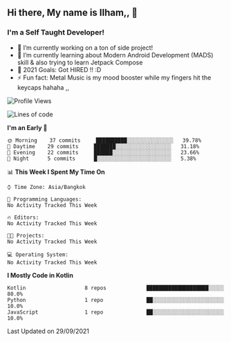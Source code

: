 ## Hi there, My name is Ilham,, 👋


### I'm a Self Taught Developer!
- 🔭 I’m currently working on a ton of side project!
- 🌱 I’m currently learning about Modern Android Development (MADS) skill & also trying to learn Jetpack Compose
- 🥅 2021 Goals: Got HIRED !! :D
- ⚡ Fun fact: Metal Music is my mood booster while my fingers hit the keycaps hahaha  ,,



<!--START_SECTION:waka-->
![Profile Views](http://img.shields.io/badge/Profile%20Views-0-blue)

![Lines of code](https://img.shields.io/badge/From%20Hello%20World%20I%27ve%20Written-379128%20lines%20of%20code-blue)

**I'm an Early 🐤** 

```text
🌞 Morning    37 commits     ██████████░░░░░░░░░░░░░░░   39.78% 
🌆 Daytime    29 commits     ███████░░░░░░░░░░░░░░░░░░   31.18% 
🌃 Evening    22 commits     ██████░░░░░░░░░░░░░░░░░░░   23.66% 
🌙 Night      5 commits      █░░░░░░░░░░░░░░░░░░░░░░░░   5.38%

```


📊 **This Week I Spent My Time On** 

```text
⌚︎ Time Zone: Asia/Bangkok

💬 Programming Languages: 
No Activity Tracked This Week

🔥 Editors: 
No Activity Tracked This Week

🐱‍💻 Projects: 
No Activity Tracked This Week

💻 Operating System: 
No Activity Tracked This Week

```

**I Mostly Code in Kotlin** 

```text
Kotlin                   8 repos             ████████████████████░░░░░   80.0% 
Python                   1 repo              ██░░░░░░░░░░░░░░░░░░░░░░░   10.0% 
JavaScript               1 repo              ██░░░░░░░░░░░░░░░░░░░░░░░   10.0%

```



 Last Updated on 29/09/2021
<!--END_SECTION:waka-->
